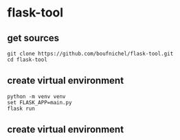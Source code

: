 # flask-tool

## get sources

```
git clone https://github.com/boufnichel/flask-tool.git
cd flask-tool
```

## create virtual environment

```
python -m venv venv
set FLASK_APP=main.py
flask run
```

## create virtual environment